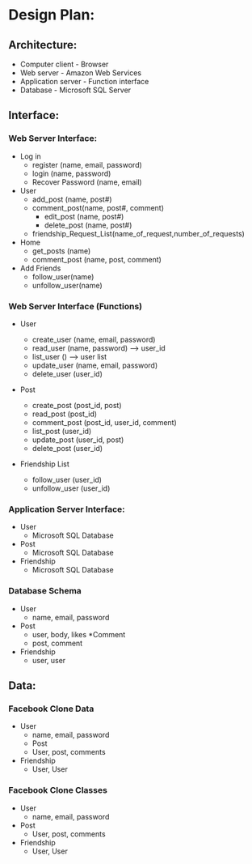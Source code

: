 # Design Plan:

## Architecture:
* Computer client - Browser
* Web server - Amazon Web Services
* Application server - Function interface
* Database - Microsoft SQL Server

## Interface:
### Web Server Interface:
* Log in 
	* register (name, email, password)
	* login (name, password)
  * Recover Password (name, email)
* User
	* add_post (name, post#)
  * comment_post(name, post#, comment)
	* edit_post (name, post#)
	* delete_post (name, post#)
  * friendship_Request_List(name_of_request,number_of_requests)
* Home
	* get_posts (name)
	* comment_post (name, post, comment)
* Add Friends
	* follow_user(name)
	* unfollow_user(name)



### Web Server Interface (Functions)
* User
	* create_user (name, email, password)
	* read_user (name, password) --> user_id
	* list_user () --> user list
	* update_user (name, email, password)
	* delete_user (user_id)
  
* Post
	* create_post (post_id, post)
	* read_post (post_id)
	* comment_post (post_id, user_id, comment)
	* list_post (user_id)	
	* update_post (user_id, post)
	* delete_post (user_id)
  
* Friendship List
	* follow_user (user_id)
	* unfollow_user (user_id)
  
### Application Server Interface:
* User
	* Microsoft SQL Database
* Post
	* Microsoft SQL Database
* Friendship
	* Microsoft SQL Database

### Database Schema
* User
	* name, email, password
* Post
	* user, body, likes
*Comment
	* post, comment
* Friendship
	* user, user

## Data:

### Facebook Clone Data
* User
	* name, email, password
	* Post
	* User, post, comments
* Friendship
	* User, User
	
### Facebook Clone Classes
* User
	* name, email, password
* Post
	* User, post, comments
* Friendship
	* User, User



